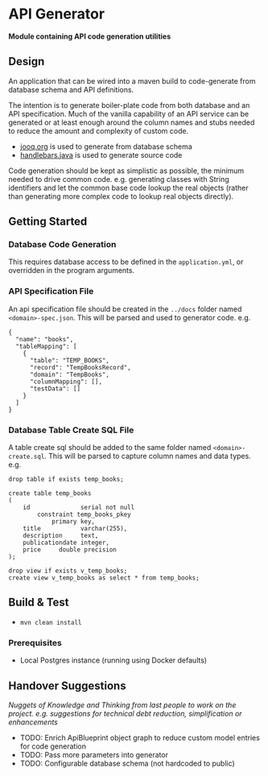 # API Generator

**Module containing API code generation utilities**


## Design

An application that can be wired into a maven build to code-generate from database schema and API definitions.

The intention is to generate boiler-plate code from both database and an API specification.
Much of the vanilla capability of an API service can be generated
or at least enough around the column names and stubs needed to reduce the amount and complexity of custom code.

* [jooq.org](https://jooq.org) is used to generate from database schema
* [handlebars.java](https://github.com/jknack/handlebars.java) is used to generate source code

Code generation should be kept as simplistic as possible, the minimum needed to drive common code.
e.g. generating classes with String identifiers and let the common base code lookup the real objects
(rather than generating more complex code to lookup real objects directly).


## Getting Started

### Database Code Generation

This requires database access to be defined in the `application.yml`, or overridden in the program arguments.

### API Specification File

An api specification file should be created in the `../docs` folder named `<domain>-spec.json`.
This will be parsed and used to generator code.
e.g.

```
{
  "name": "books",
  "tableMapping": [
    {
      "table": "TEMP_BOOKS",
      "record": "TempBooksRecord",
      "domain": "TempBooks",
      "columnMapping": [],
      "testData": []
    }
  ]
}
```

### Database Table Create SQL File

A table create sql should be added to the same folder named `<domain>-create.sql`.
This will be parsed to capture column names and data types.
e.g.

```
drop table if exists temp_books;

create table temp_books
(
    id              serial not null
        constraint temp_books_pkey
            primary key,
    title           varchar(255),
    description     text,
    publicationdate integer,
    price     double precision
);

drop view if exists v_temp_books;
create view v_temp_books as select * from temp_books;
```


## Build & Test

* `mvn clean install` 


### Prerequisites

* Local Postgres instance (running using Docker defaults)


## Handover Suggestions

_Nuggets of Knowledge and Thinking from last people to work on the project._
_e.g. suggestions for technical debt reduction, simplification or enhancements_

* TODO: Enrich ApiBlueprint object graph to reduce custom model entries for code generation
* TODO: Pass more parameters into generator
* TODO: Configurable database schema (not hardcoded to public)
